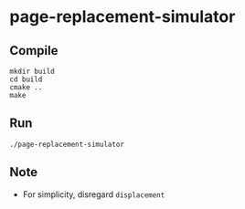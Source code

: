 # page-replacement-simulator

## Compile

```shell
mkdir build
cd build
cmake ..
make
```

## Run

```shell
./page-replacement-simulator
```

## Note
- For simplicity, disregard `displacement`